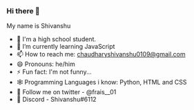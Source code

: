 ### Hi there 👋
My name is Shivanshu

- 🔭 I'm a high school student.
- 🌱 I’m currently learning JavaScript
- 📫 How to reach me: chaudharyshivanshu0109@gmail.com
- 😄 Pronouns: he/him
- ⚡ Fun fact: I'm not funny...
- 🕸 Programming Languages i know: Python, HTML and CSS
- 🐤 Follow me on twitter - @frais__01
- 🎃 Discord - Shivanshu#6112 

